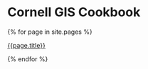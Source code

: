 # Cornell GIS Cookbook

{% for page in site.pages %}
<p><a href="{{page.url}}">{{page.title}}</a></p>
{% endfor %}
